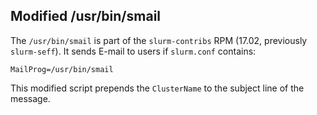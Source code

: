 Modified /usr/bin/smail
-----------------------

The ```/usr/bin/smail``` is part of the ```slurm-contribs``` RPM (17.02, previously ```slurm-seff```).
It sends E-mail to users if ```slurm.conf``` contains:

```
MailProg=/usr/bin/smail
```

This modified script prepends the ```ClusterName``` to the subject line of the message.
